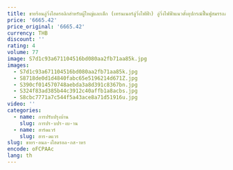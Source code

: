 ```yaml
---
title: ขายร้อนลู่วิ่งไฮดรอลิกสําหรับผู้ใหญ่และเด็ก (เทรนเนอร์ลู่วิ่งไฟฟ้า) ลู่วิ่งไฟฟ้าแนวตั้งอุปกรณ์ฟื้นฟูสมรรถภาพแขนขาส่วนล่าง
price: '6665.42'
price_original: '6665.42'
currency: THB
discount: ''
rating: 4
volume: 77
image: S7d1c93a671104516bd080aa2fb71aa85k.jpg
images:
  - S7d1c93a671104516bd080aa2fb71aa85k.jpg
  - S8718de0d1d4840fabc65e5196214d671Z.jpg
  - S390cf014570748aebda3a8d391c8367bn.jpg
  - S324f83ad385b44c3912c40affb1a8acbs.jpg
  - S8cbc7771a7c544f5a43ace8a71d51916u.jpg
video: ''
categories:
  - name: การปรับปรุงบ้าน
    slug: การปร-บปร-งบ-าน
  - name: ฮาร์ดแวร์
    slug: ฮาร-ดแวร
slug: ขายร-อนล-งไฮดรอล-กส-าหร
encode: oFCPAAc
lang: th
---
```

  